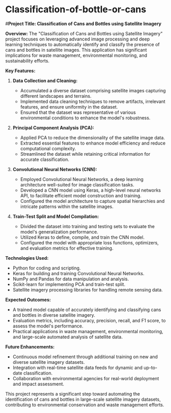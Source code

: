 # Classification-of-bottle-or-cans

#**Project Title: Classification of Cans and Bottles using Satellite Imagery**

**Overview:**
The "Classification of Cans and Bottles using Satellite Imagery" project focuses on leveraging advanced image processing and deep learning techniques to automatically identify and classify the presence of cans and bottles in satellite images. This application has significant implications for waste management, environmental monitoring, and sustainability efforts.

**Key Features:**

1. **Data Collection and Cleaning:**
   - Accumulated a diverse dataset comprising satellite images capturing different landscapes and terrains.
   - Implemented data cleaning techniques to remove artifacts, irrelevant features, and ensure uniformity in the dataset.
   - Ensured that the dataset was representative of various environmental conditions to enhance the model's robustness.

2. **Principal Component Analysis (PCA):**
   - Applied PCA to reduce the dimensionality of the satellite image data.
   - Extracted essential features to enhance model efficiency and reduce computational complexity.
   - Streamlined the dataset while retaining critical information for accurate classification.

3. **Convolutional Neural Networks (CNN):**
   - Employed Convolutional Neural Networks, a deep learning architecture well-suited for image classification tasks.
   - Developed a CNN model using Keras, a high-level neural networks API, to facilitate efficient model construction and training.
   - Configured the model architecture to capture spatial hierarchies and intricate patterns within the satellite images.

4. **Train-Test Split and Model Compilation:**
   - Divided the dataset into training and testing sets to evaluate the model's generalization performance.
   - Utilized Keras to define, compile, and train the CNN model.
   - Configured the model with appropriate loss functions, optimizers, and evaluation metrics for effective training.

**Technologies Used:**
- Python for coding and scripting.
- Keras for building and training Convolutional Neural Networks.
- NumPy and Pandas for data manipulation and analysis.
- Scikit-learn for implementing PCA and train-test split.
- Satellite imagery processing libraries for handling remote sensing data.

**Expected Outcomes:**
- A trained model capable of accurately identifying and classifying cans and bottles in diverse satellite imagery.
- Evaluation metrics, including accuracy, precision, recall, and F1 score, to assess the model's performance.
- Practical applications in waste management, environmental monitoring, and large-scale automated analysis of satellite data.

**Future Enhancements:**
- Continuous model refinement through additional training on new and diverse satellite imagery datasets.
- Integration with real-time satellite data feeds for dynamic and up-to-date classification.
- Collaboration with environmental agencies for real-world deployment and impact assessment.

This project represents a significant step toward automating the identification of cans and bottles in large-scale satellite imagery datasets, contributing to environmental conservation and waste management efforts.
